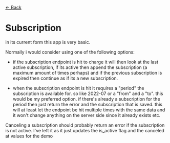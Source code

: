 [<- Back](../readme.md)
# Subscription

in its current form this app is very basic. 

Normally i would consider using one of the following options:

- if the subscription endpoint is hit to charge it will then look at the last active subscription, if its active then append the subscription (a maximum amount of times perhaps) and if the previous subscription is expired then continue as if its a new subscription. 

- when the subscription endpoint is hit it requires a "period" the subscription is available for. so like 2022-07 or a "from" and a "to". this would be my preferred option. if there's already a subscription for the period then just return the error and the subscription that is saved. this will at least let the endpoint be hit multiple times with the same data and it won't change anything on the server side since it already exists etc. 


Canceling a subscription should probably return an error if the subscription is not active. I've left it as it just updates the is_active flag and the canceled at values for the demo